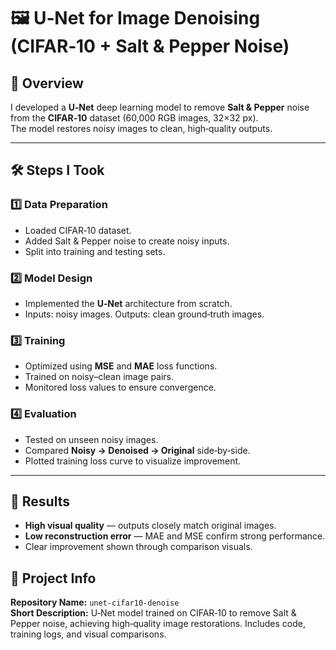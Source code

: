# 🖼️ U‑Net for Image Denoising (CIFAR‑10 + Salt & Pepper Noise)

## 📌 Overview
I developed a **U‑Net** deep learning model to remove **Salt & Pepper** noise from the **CIFAR‑10** dataset (60,000 RGB images, 32×32 px).  
The model restores noisy images to clean, high‑quality outputs.

---

## 🛠 Steps I Took

### 1️⃣ Data Preparation  
- Loaded CIFAR‑10 dataset.  
- Added Salt & Pepper noise to create noisy inputs.  
- Split into training and testing sets.

### 2️⃣ Model Design  
- Implemented the **U‑Net** architecture from scratch.  
- Inputs: noisy images. Outputs: clean ground‑truth images.

### 3️⃣ Training  
- Optimized using **MSE** and **MAE** loss functions.  
- Trained on noisy–clean image pairs.  
- Monitored loss values to ensure convergence.

### 4️⃣ Evaluation  
- Tested on unseen noisy images.  
- Compared **Noisy → Denoised → Original** side‑by‑side.  
- Plotted training loss curve to visualize improvement.

---

## 🎯 Results
- **High visual quality** — outputs closely match original images.  
- **Low reconstruction error** — MAE and MSE confirm strong performance.  
- Clear improvement shown through comparison visuals.

## 🔗 Project Info
**Repository Name:** `unet-cifar10-denoise`  
**Short Description:** U‑Net model trained on CIFAR‑10 to remove Salt & Pepper noise, achieving high‑quality image restorations. Includes code, training logs, and visual comparisons.
